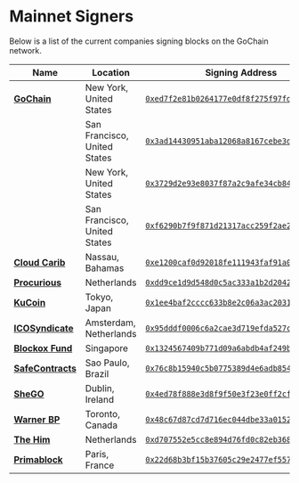 # Mainnet Signers

Below is a list of the current companies signing blocks on the GoChain network.

| Name | Location| Signing Address |
| --- | --------------- | --- |
| [**GoChain**](https://gochain.io)  | New York, United States | [`0xed7f2e81b0264177e0df8f275f97fd74fa51a896`](https://explorer.gochain.io/addr/0xed7f2e81b0264177e0df8f275f97fd74fa51a896) |
| | San Francisco, United States | [`0x3ad14430951aba12068a8167cebe3ddd57614432`](https://explorer.gochain.io/addr/0x3ad14430951aba12068a8167cebe3ddd57614432) |
| | New York, United States | [`0x3729d2e93e8037f87a2c9afe34cb84b7069e4dea`](https://explorer.gochain.io/addr/0x3729d2e93e8037f87a2c9afe34cb84b7069e4dea) |
| | San Francisco, United States | [`0xf6290b7f9f871d21317acc259f2ae23c0aa69c73`](https://explorer.gochain.io/addr/0xf6290b7f9f871d21317acc259f2ae23c0aa69c73) |
| [**Cloud Carib**](https://www.cloudcarib.com/) | Nassau, Bahamas | [`0xe1200caf0d92018fe111943faf91a0c5f6db34d1`](https://explorer.gochain.io/addr/0xe1200caf0d92018fe111943faf91a0c5f6db34d1) |
| [**Procurious**](https://www.procurious.com/) | Netherlands | [`0xdd9ce1d9d548d0c5ac333a1b2d2042281886c5ea`](https://explorer.gochain.io/addr/0xdd9ce1d9d548d0c5ac333a1b2d2042281886c5ea) |
| [**KuCoin**](https://kucoin.com) | Tokyo, Japan | [`0x1ee4baf2cccc633b8e2c06a3ac20319610cf3cd5`](https://explorer.gochain.io/addr/0x1ee4baf2cccc633b8e2c06a3ac20319610cf3cd5) |
| [**ICOSyndicate**](https://icosyndicate.org/) | Amsterdam, Netherlands | [`0x95dddf0006c6a2cae3d719efda527ce7ff8bef9c`](https://explorer.gochain.io/addr/0x95dddf0006c6a2cae3d719efda527ce7ff8bef9c) |
| [**Blockox Fund**](http://blockox.vc/) | Singapore | [`0x1324567409b771d09a6abdb4af249b7fe2de45fc`](https://explorer.gochain.io/addr/0x1324567409b771d09a6abdb4af249b7fe2de45fc) |
| [**SafeContracts**](https://safecontracts.io) | Sao Paulo, Brazil | [`0x76c8b15940c5b0775389d4e6adb854182930a0ee`](https://explorer.gochain.io/addr/0x76c8b15940c5b0775389d4e6adb854182930a0ee) |
| [**SheGO**](http://shego.org/) | Dublin, Ireland | [`0x4ed78f888e3d8f9f50e3f23e0ff2cf55550015bd`](https://explorer.gochain.io/addr/0x4ed78f888e3d8f9f50e3f23e0ff2cf55550015bd) |
| [**Warner BP**](https://warnerbusinesspark.ca/) | Toronto, Canada | [`0x48c67d87cd7d716ec044dbe33a0152557bf86062`](https://explorer.gochain.io/addr/0x48c67d87cd7d716ec044dbe33a0152557bf86062) |
| [**The Him**](http://www.thehimmusic.com/) | Netherlands | [`0xd707552e5cc8e894d76fd0c82eb368c2f3a4af1a`](https://explorer.gochain.io/addr/0xd707552e5cc8e894d76fd0c82eb368c2f3a4af1a) |
| [**Primablock**](https://primablock.com/) | Paris, France | [`0x22d68b3bf15b37605c29e2477ef55729593cf40a`](https://explorer.gochain.io/addr/0x22d68b3bf15b37605c29e2477ef55729593cf40a) |
